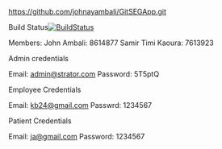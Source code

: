 https://github.com/johnayambali/GitSEGApp.git





Build Status[![BuildStatus](https://circleci.com/gh/johnayambali/GitSEGApp.png?branch=master)](https://circleci.com/gh/johnayambali/GitSEGApp)

Members: 
	John Ambali: 8614877
	Samir Timi Kaoura: 7613923


Admin credentials 

Email: admin@strator.com
Password: 5T5ptQ

Employee Credentials

Email: kb24@gmail.com
Passwrd: 1234567


Patient Credentials

Email: ja@gmail.com
Password: 1234567


